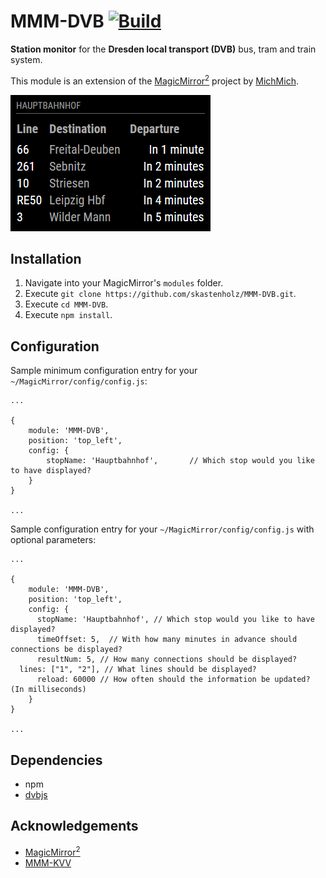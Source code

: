 # MMM-DVB  [![Build](https://travis-ci.org/skastenholz/MMM-DVB.svg)](https://travis-ci.org/skastenholz/MMM-DVB)
<B>Station monitor</B> for the <B>Dresden local transport (DVB)</B> bus, tram and train system.<P>

This module is an extension of the [MagicMirror<sup>2</sup>](https://github.com/MichMich/MagicMirror) project by [MichMich](https://github.com/MichMich/).

![English version](screenshot_en.png)

## Installation
1. Navigate into your MagicMirror's `modules` folder.
2. Execute `git clone https://github.com/skastenholz/MMM-DVB.git`.
3. Execute `cd MMM-DVB`.
3. Execute `npm install`.

## Configuration
Sample minimum configuration entry for your `~/MagicMirror/config/config.js`:

    ...
    
    {
        module: 'MMM-DVB',
        position: 'top_left',
        config: {
			stopName: 'Hauptbahnhof',		// Which stop would you like to have displayed?			
        }
    }
    
    ...

Sample configuration entry for your `~/MagicMirror/config/config.js` with optional parameters:

    ...
    
    {
        module: 'MMM-DVB',
        position: 'top_left',
        config: {
          stopName: 'Hauptbahnhof', // Which stop would you like to have displayed?
          timeOffset: 5,  // With how many minutes in advance should connections be displayed?
          resultNum: 5, // How many connections should be displayed?
	  lines: ["1", "2"], // What lines should be displayed?
          reload: 60000 // How often should the information be updated? (In milliseconds)
        }
    }
    
    ...

## Dependencies
  * npm
  * [dvbjs](https://www.npmjs.com/package/dvbjs)
  
## Acknowledgements
  * [MagicMirror<sup>2</sup>](https://github.com/MichMich/MagicMirror)
  * [MMM-KVV](https://github.com/yo-less/MMM-KVV)
